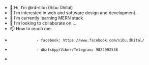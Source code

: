 - 👋 Hi, I’m @rd-sibu (Sibu Dhital)
- 👀 I’m interested in web and software design and development.
- 🌱 I’m currently learning MERN stack
- 💞️ I’m looking to collaborate on ... 
- 📫 How to reach me: 
-                 - facebook: https://www.facebook.com/sibu.dhital/ 
-                 - WhatsApp/Viber/Telegram: 9824992538
- 

<!---
rd-sibu/rd-sibu is a ✨ special ✨ repository because its `README.md` (this file) appears on your GitHub profile.
You can click the Preview link to take a look at your changes.
--->
